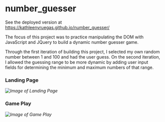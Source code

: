 # number_guesser

See the deployed version at https://kathleenyruegas.github.io/number_guesser/

The focus of this project was to practice manipulating the DOM with JavaScript and JQuery to build a dynamic number guesser game.

Through the first iteration of building this project, I selected my own random number between 1 and 100 and had the user guess. On the second iteration, I allowed the guessing range to be more dynamic by adding user input fields for determining the minimum and maximum numbers of that range. 

### Landing Page
<em><img src="https://github.com/KathleenYruegas/number_guesser/blob/master/Screen%20Shot%202018-11-23%20at%203.42.19%20PM.png" alt="Image of Landing Page"/></em>

### Game Play
<em><img src="https://github.com/KathleenYruegas/number_guesser/blob/master/Screen%20Shot%202018-11-23%20at%203.42.31%20PM.png" alt="Image of Game Play"/></em>
